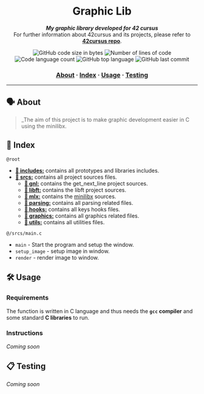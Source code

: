 <h1 align="center">
	 Graphic Lib
</h1>

<p align="center">
	<b><i>My graphic library developed for 42 cursus</i></b><br>
	For further information about 42cursus and its projects, please refer to <a href="https://github.com/rochblondiaux/42cursus"><b>42cursus repo</b></a>.
</p>

<p align="center">
	<img alt="GitHub code size in bytes" src="https://img.shields.io/github/languages/code-size/rochblondiaux/glib?color=blueviolet" />
	<img alt="Number of lines of code" src="https://img.shields.io/tokei/lines/github/rochblondiaux/glib?color=blueviolet" />
	<img alt="Code language count" src="https://img.shields.io/github/languages/count/rochblondiaux/glib?color=blue" />
	<img alt="GitHub top language" src="https://img.shields.io/github/languages/top/rochblondiaux/glib?color=blue" />
	<img alt="GitHub last commit" src="https://img.shields.io/github/last-commit/rochblondiaux/glib?color=brightgreen" />
</p>

<h3 align="center">
	<a href="#%EF%B8%8F-about">About</a>
	<span> · </span>
	<a href="#-index">Index</a>
	<span> · </span>
	<a href="#%EF%B8%8F-usage">Usage</a>
	<span> · </span>
	<a href="#-testing">Testing</a>
</h3>

---

## 🗣️ About

> _The aim of this project is to make graphic development easier in C using the minilibx.

## 📑 Index

`@root`

* [**📁 includes:**](includes/) contains all prototypes and libraries includes.
* [**📁 srcs:**](srcs/) contains all project sources files.
    * [**📁 gnl:**](srcs/gnl/) contains the get_next_line project sources.
    * [**📁 libft:**](srcs/libft/) contains the libft project sources.
    * [**📁 mlx:**](srcs/mlx/) contains the [minilibx](https://harm-smits.github.io/42docs/libs/minilibx/getting_started.html) sources.
    * [**📁 parsing:**](srcs/parsing/) contains all parsing related files.
    * [**📁 hooks:**](srcs/hooks/) contains all keys hooks files.
    * [**📁 graphics:**](srcs/hooks/) contains all graphics related files.
    * [**📁 utils:**](srcs/utils/) contains all utilities files.

`@/srcs/main.c`
* `main` - Start the program and setup the window.
* `setup_image` - setup image in window.
* `render` - render image to window.

## 🛠️ Usage

### Requirements

The function is written in C language and thus needs the **`gcc` compiler** and some standard **C libraries** to run.

### Instructions

_Coming soon_

## 📋 Testing

_Coming soon_